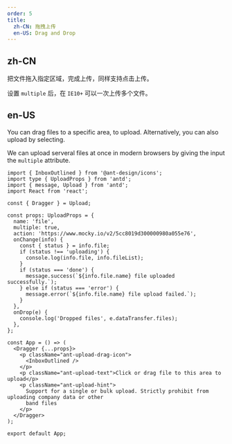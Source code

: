 ```yaml
---
order: 5
title:
  zh-CN: 拖拽上传
  en-US: Drag and Drop
---
```


## zh-CN

把文件拖入指定区域，完成上传，同样支持点击上传。

设置 `multiple` 后，在 `IE10+` 可以一次上传多个文件。

## en-US

You can drag files to a specific area, to upload. Alternatively, you can also upload by selecting.

We can upload serveral files at once in modern browsers by giving the input the `multiple` attribute.

```tsx
import { InboxOutlined } from '@ant-design/icons';
import type { UploadProps } from 'antd';
import { message, Upload } from 'antd';
import React from 'react';

const { Dragger } = Upload;

const props: UploadProps = {
  name: 'file',
  multiple: true,
  action: 'https://www.mocky.io/v2/5cc8019d300000980a055e76',
  onChange(info) {
    const { status } = info.file;
    if (status !== 'uploading') {
      console.log(info.file, info.fileList);
    }
    if (status === 'done') {
      message.success(`${info.file.name} file uploaded successfully.`);
    } else if (status === 'error') {
      message.error(`${info.file.name} file upload failed.`);
    }
  },
  onDrop(e) {
    console.log('Dropped files', e.dataTransfer.files);
  },
};

const App = () => (
  <Dragger {...props}>
    <p className="ant-upload-drag-icon">
      <InboxOutlined />
    </p>
    <p className="ant-upload-text">Click or drag file to this area to upload</p>
    <p className="ant-upload-hint">
      Support for a single or bulk upload. Strictly prohibit from uploading company data or other
      band files
    </p>
  </Dragger>
);

export default App;
```
